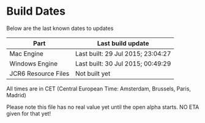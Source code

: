 # Build Dates

Below are the last known dates to updates

Part | Last build update
-----|-----
Mac Engine | Last built: 29 Jul 2015; 23:04:27
Windows Engine | Last built: 30 Jul 2015; 00:49:29
JCR6 Resource Files | Not built yet
All times are in CET (Central European Time: Amsterdam, Brussels, Paris, Madrid)


Please note this file has no real value yet until the open alpha starts. NO ETA given for that yet!
